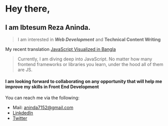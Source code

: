 # Hey there, 
## I am Ibtesum Reza Aninda.

> I am interested in ***Web Development*** and **Technical Content Writing**

My recent translation [JavaScript Visualized in Bangla](https://ibtesum.github.io/javascript-visualized/) 

> Currently, I am diving deep into JavaScript.
> No matter how many frontend frameworks or libraries you learn, under the hood all of them are JS.

#### I am looking forward to collaborating on any opportunity that will help me improve my skills in **Front End Development**

You can reach me via the following:
- Mail: aninda7152@gmail.com
- [LinkdedIn](https://linkedin.com/in/ir-aninda)
- [Twitter](https://twitter.com/IbtesumAninda)
